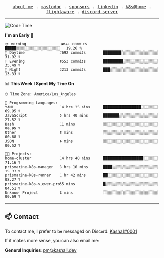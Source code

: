 <p align="center">
  <samp>
    <a href="https://jordanjones.org/">about me</a> .
    <a rel="me" href="https://mastodon.social/@kashall">mastodon</a> .
    <a href="https://github.com/sponsors/kashalls">sponsors</a> .
    <a href="https://linkedin.com/in/jordpjones">linkedin</a> .
    <a href="https://github.com/kashalls/home-cluster">k8s@home</a> .
    <a href="https://flightaware.com/adsb/stats/user/kashalls">flightaware</a> .
    <a href="https://discord.gg/ctgrp8k">discord server</a>
  </samp>
</p>

---

<!--START_SECTION:waka-->
![Code Time](http://img.shields.io/badge/Code%20Time-1%2C421%20hrs%2047%20mins-blue)

**I'm an Early 🐤** 

```text
🌞 Morning                4641 commits        █████░░░░░░░░░░░░░░░░░░░░   19.26 % 
🌆 Daytime                7692 commits        ████████░░░░░░░░░░░░░░░░░   31.92 % 
🌃 Evening                8553 commits        █████████░░░░░░░░░░░░░░░░   35.49 % 
🌙 Night                  3213 commits        ███░░░░░░░░░░░░░░░░░░░░░░   13.33 % 
```


📊 **This Week I Spent My Time On** 

```text
🕑︎ Time Zone: America/Los_Angeles

💬 Programming Languages: 
YAML                     14 hrs 25 mins      █████████████████░░░░░░░░   69.95 % 
JavaScript               5 hrs 40 mins       ███████░░░░░░░░░░░░░░░░░░   27.52 % 
Bash                     11 mins             ░░░░░░░░░░░░░░░░░░░░░░░░░   00.95 % 
Other                    8 mins              ░░░░░░░░░░░░░░░░░░░░░░░░░   00.68 % 
JSON                     6 mins              ░░░░░░░░░░░░░░░░░░░░░░░░░   00.52 % 

🐱‍💻 Projects: 
home-cluster             14 hrs 40 mins      ██████████████████░░░░░░░   71.16 % 
prismarine-k8s-manager   3 hrs 10 mins       ████░░░░░░░░░░░░░░░░░░░░░   15.37 % 
prismarine-k8s-runner    1 hr 42 mins        ██░░░░░░░░░░░░░░░░░░░░░░░   08.27 % 
prismarine-k8s-viewer-pro55 mins             █░░░░░░░░░░░░░░░░░░░░░░░░   04.51 % 
Unknown Project          8 mins              ░░░░░░░░░░░░░░░░░░░░░░░░░   00.69 % 
```


<!--END_SECTION:waka-->

---

## 📫 Contact

To contact me, I prefer to be messaged on Discord:  [Kashall#0001](https://discord.com/users/201077739589992448)

If it makes more sense, you can also email me:

**General Inquiries:** pm@kashall.dev  
